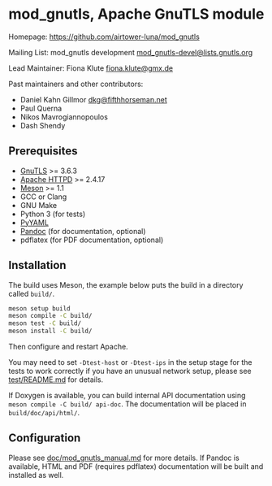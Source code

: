 # mod\_gnutls, Apache GnuTLS module

Homepage: https://github.com/airtower-luna/mod_gnutls

Mailing List: mod\_gnutls development <mod_gnutls-devel@lists.gnutls.org>

Lead Maintainer: Fiona Klute <fiona.klute@gmx.de>

Past maintainers and other contributors:

* Daniel Kahn Gillmor <dkg@fifthhorseman.net>
* Paul Querna <chip at force-elite.com>
* Nikos Mavrogiannopoulos <nmav at gnutls.org>
* Dash Shendy <neuromancer at dash.za.net>

## Prerequisites

* [GnuTLS](https://www.gnutls.org/) >= 3.6.3
* [Apache HTTPD](https://httpd.apache.org/) >= 2.4.17
* [Meson](https://mesonbuild.com/) >= 1.1
* GCC or Clang
* GNU Make
* Python 3 (for tests)
* [PyYAML](https://pyyaml.org/)
* [Pandoc](https://pandoc.org/) (for documentation, optional)
* pdflatex (for PDF documentation, optional)

## Installation

The build uses Meson, the example below puts the build in a directory
called `build/`.

```sh
meson setup build
meson compile -C build/
meson test -C build/
meson install -C build/
```

Then configure and restart Apache.

You may need to set `-Dtest-host` or `-Dtest-ips` in the setup stage
for the tests to work correctly if you have an unusual network setup,
please see [test/README.md](test/README.md) for details.

If Doxygen is available, you can build internal API documentation
using `meson compile -C build/ api-doc`. The documentation will be
placed in `build/doc/api/html/`.

## Configuration

Please see [doc/mod_gnutls_manual.md](doc/mod_gnutls_manual.md) for
more details. If Pandoc is available, HTML and PDF (requires pdflatex)
documentation will be built and installed as well.

